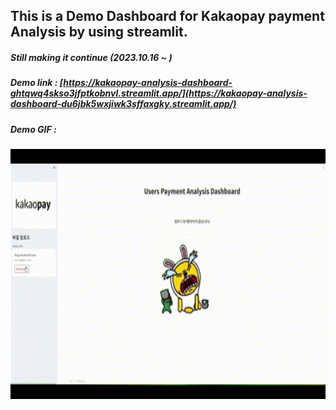 ## This is a Demo Dashboard for Kakaopay payment Analysis by using streamlit.
##### Still making it continue (2023.10.16 ~ )

##### Demo link : [https://kakaopay-analysis-dashboard-ghtqwq4skso3jfptkobnvl.streamlit.app/](https://kakaopay-analysis-dashboard-du6jbk5wxjiwk3sffaxgky.streamlit.app/)

##### Demo GIF :
<p align='center'>
<img src="https://github.com/cocoheart0128/Kakaopay-Analysis-Dashboard/blob/main/img/Kakaopay_analysis_Demo.gif" width="600" height="400" alt="Alt Text">
</p>




